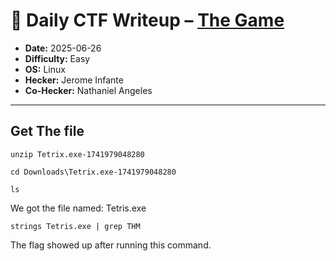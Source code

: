# 🧾 Daily CTF Writeup – [The Game](https://tryhackme.com/room/hfb1thegame)

- **Date:** 2025-06-26
- **Difficulty:** Easy
- **OS:** Linux
- **Hecker:** Jerome Infante
- **Co-Hecker:** Nathaniel Angeles

---

## Get The file

```shell
unzip Tetrix.exe-1741979048280

```

```
cd Downloads\Tetrix.exe-1741979048280
```

```
ls
```

We got the file named: Tetris.exe

```
strings Tetris.exe | grep THM
```

The flag showed up after running this command.
